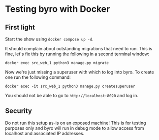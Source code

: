 # Testing byro with Docker

## First light
Start the show using `docker compose up -d`.

It should complain about outstanding migrations that need to run.
This is fine, let's fix this by running the following in a second terminal window:

`docker exec src_web_1 python3 manage.py migrate`

Now we're just missing a superuser with which to log into byro.
To create one run the following command:

`docker exec -it src_web_1 python3 manage.py createsuperuser`

You should not be able to go to `http://localhost:8020` and log in.

## Security
Do not run this setup as-is on an exposed machine!
This is for testing purposes only and byro will run in debug mode to allow access from localhost and associated IP addresses.
 